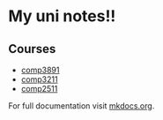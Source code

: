 # My uni notes!!

## Courses
- [comp3891](comp3891-home.md)
- [comp3211](comp3211-home.md)
- [comp2511](comp2511-home.md)


For full documentation visit [mkdocs.org](https://www.mkdocs.org).
